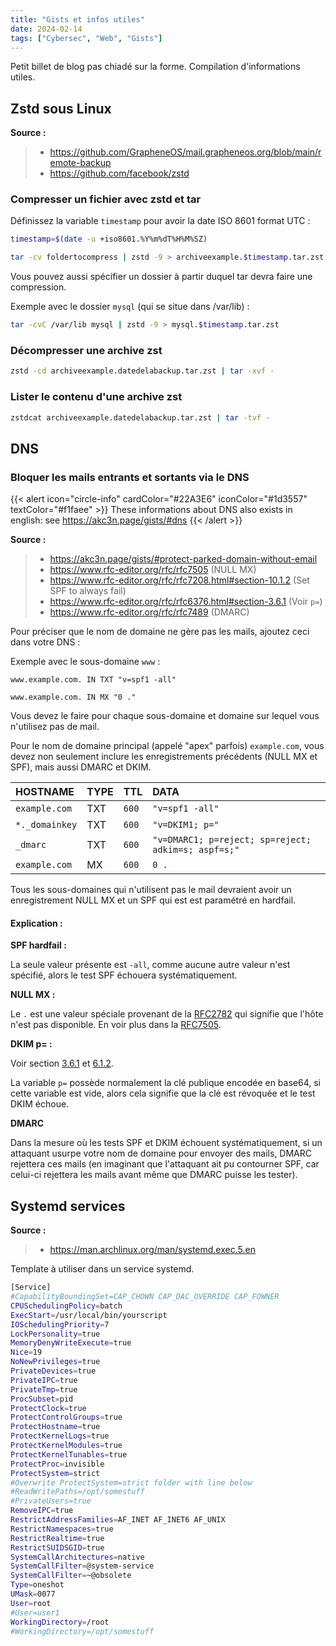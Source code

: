 ```yaml
---
title: "Gists et infos utiles"
date: 2024-02-14
tags: ["Cybersec", "Web", "Gists"]
---
```


Petit billet de blog pas chiadé sur la forme. Compilation d'informations utiles.

## Zstd sous Linux

**Source :**

> - https://github.com/GrapheneOS/mail.grapheneos.org/blob/main/remote-backup
> - https://github.com/facebook/zstd


### Compresser un fichier avec zstd et tar

Définissez la variable `timestamp` pour avoir la date ISO 8601 format UTC :

```bash
timestamp=$(date -u +iso8601.%Y%m%dT%H%M%SZ)
```

```bash
tar -cv foldertocompress | zstd -9 > archiveexample.$timestamp.tar.zst
```

Vous pouvez aussi spécifier un dossier à partir duquel tar devra faire une compression.

Exemple avec le dossier `mysql` (qui se situe dans /var/lib) :

```bash
tar -cvC /var/lib mysql | zstd -9 > mysql.$timestamp.tar.zst
```

### Décompresser une archive zst

```bash
zstd -cd archiveexample.datedelabackup.tar.zst | tar -xvf -
```

### Lister le contenu d'une archive zst

```bash
zstdcat archiveexample.datedelabackup.tar.zst | tar -tvf -
```

## DNS

### Bloquer les mails entrants et sortants via le DNS

{{< alert icon="circle-info" cardColor="#22A3E6" iconColor="#1d3557" textColor="#f1faee" >}}
These informations about DNS also exists in english: see <https://akc3n.page/gists/#dns>
{{< /alert >}}

**Source :**

> - https://akc3n.page/gists/#protect-parked-domain-without-email
> - https://www.rfc-editor.org/rfc/rfc7505 (NULL MX)
> - https://www.rfc-editor.org/rfc/rfc7208.html#section-10.1.2 (Set SPF to always fail)
> - https://www.rfc-editor.org/rfc/rfc6376.html#section-3.6.1 (Voir `p=`)
> - https://www.rfc-editor.org/rfc/rfc7489 (DMARC)


Pour préciser que le nom de domaine ne gère pas les mails, ajoutez ceci dans votre DNS :

Exemple avec le sous-domaine `www` :

```
www.example.com. IN TXT "v=spf1 -all"
```

```
www.example.com. IN MX "0 ."
```

Vous devez le faire pour chaque sous-domaine et domaine sur lequel vous n'utilisez pas de mail.

Pour le nom de domaine principal (appelé "apex" parfois) `example.com`, vous devez non seulement inclure les enregistrements précédents (NULL MX et SPF), mais aussi DMARC et DKIM. 

| HOSTNAME | TYPE | TTL | DATA |
| :--- | :--- | :--- | :--- |
| `example.com`| TXT | `600` | `"v=spf1 -all"` |
| `*._domainkey` | TXT | `600` | `"v=DKIM1; p="` |
| `_dmarc` | TXT | `600` | `"v=DMARC1; p=reject; sp=reject; adkim=s; aspf=s;"` |
| `example.com` | MX | `600` | `0 .` |

Tous les sous-domaines qui n'utilisent pas le mail devraient avoir un enregistrement NULL MX et un SPF qui est est paramétré en hardfail.

#### Explication :

**SPF hardfail :**

La seule valeur présente est `-all`, comme aucune autre valeur n'est spécifié, alors le test SPF échouera systématiquement.

**NULL MX :**

Le `.` est une valeur spéciale provenant de la [RFC2782](https://www.rfc-editor.org/rfc/rfc2782) qui signifie que l'hôte n'est pas disponible.
En voir plus dans la [RFC7505](https://www.rfc-editor.org/rfc/rfc7505).

**DKIM p= :**

Voir section [3.6.1](https://www.rfc-editor.org/rfc/rfc6376.html#section-3.6.1) et [6.1.2](https://www.rfc-editor.org/rfc/rfc6376.html#section-6.1.2).

La variable `p=` possède normalement la clé publique encodée en base64, si cette variable est vide, alors cela signifie que la clé est révoquée et le test DKIM échoue.

**DMARC**

Dans la mesure où les tests SPF et DKIM échouent systématiquement, si un attaquant usurpe votre nom de domaine pour envoyer des mails, DMARC rejettera ces mails (en imaginant que l'attaquant ait pu contourner SPF, car celui-ci rejettera les mails avant même que DMARC puisse les tester).

## Systemd services

**Source :**

> - https://man.archlinux.org/man/systemd.exec.5.en

Template à utiliser dans un service systemd.

```bash
[Service]
#CapabilityBoundingSet=CAP_CHOWN CAP_DAC_OVERRIDE CAP_FOWNER
CPUSchedulingPolicy=batch
ExecStart=/usr/local/bin/yourscript
IOSchedulingPriority=7
LockPersonality=true
MemoryDenyWriteExecute=true
Nice=19
NoNewPrivileges=true
PrivateDevices=true
PrivateIPC=true
PrivateTmp=true
ProcSubset=pid
ProtectClock=true
ProtectControlGroups=true
ProtectHostname=true
ProtectKernelLogs=true
ProtectKernelModules=true
ProtectKernelTunables=true
ProtectProc=invisible
ProtectSystem=strict
#Overwrite ProtectSystem=strict folder with line below
#ReadWritePaths=/opt/somestuff
#PrivateUsers=true
RemoveIPC=true
RestrictAddressFamilies=AF_INET AF_INET6 AF_UNIX
RestrictNamespaces=true
RestrictRealtime=true
RestrictSUIDSGID=true
SystemCallArchitectures=native
SystemCallFilter=@system-service
SystemCallFilter=~@obsolete
Type=oneshot
UMask=0077
User=root
#User=user1
WorkingDirectory=/root
#WorkingDirectory=/opt/somestuff
```
